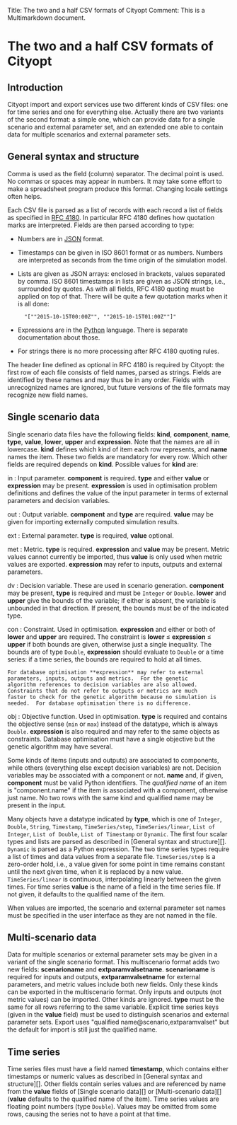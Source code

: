 Title: The two and a half CSV formats of Cityopt
Comment: This is a Multimarkdown document.

# The two and a half CSV formats of Cityopt

## Introduction

Cityopt import and export services use two different kinds of CSV
files: one for time series and one for everything else.  Actually
there are two variants of the second format: a simple one, which can
provide data for a single scenario and external parameter set, and
an extended one able to contain data for multiple scenarios and
external parameter sets.

## General syntax and structure

Comma is used as the field (column) separator.  The decimal point is
used.  No commas or spaces may appear in numbers.  It may take some
effort to make a spreadsheet program produce this format.  Changing
locale settings often helps.

Each CSV file is parsed as a list of records with each record a list
of fields as specified in [RFC 4180][].  In particular RFC 4180
defines how quotation marks are interpreted.  Fields are then parsed
according to type:

* Numbers are in [JSON][] format.
* Timestamps can be given in ISO 8601 format or as numbers.  Numbers
  are interpreted as seconds from the time origin of the simulation
  model.
* Lists are given as JSON arrays: enclosed in brackets, values
  separated by comma.  ISO 8601 timestamps in lists are given as JSON
  strings, i.e., surrounded by quotes.  As with all fields, RFC 4180
  quoting must be applied on top of that.  There will be quite a few
  quotation marks when it is all done:

        "[""2015-10-15T00:00Z"", ""2015-10-15T01:00Z""]"

* Expressions are in the [Python] language.  There is separate
  documentation about those.
* For strings there is no more processing after RFC 4180 quoting rules.

The header line defined as optional in RFC 4180 is required by
Cityopt: the first row of each file consists of field names, parsed as
strings.  Fields are identified by these names and may thus be in any
order.  Fields with unrecognized names are ignored, but future
versions of the file formats may recognize new field names.

[RFC 4180]: https://tools.ietf.org/html/rfc4180
[JSON]: https://www.json.org
[Python]: https://www.python.org

## Single scenario data

Single scenario data files have the following fields: **kind**,
**component**, **name**, **type**, **value**, **lower**, **upper** and
**expression**.  Note that the names are all in lowercase.  **kind**
defines which kind of item each row represents, and **name** names the
item.  These two fields are mandatory for every row.  Which other
fields are required depends on **kind**.  Possible values for **kind** are:

in
:   Input parameter.  **component** is required.  **type** and either
    **value** or **expression** may be present.  **expression** is
    used in optimisation problem definitions and defines the value of
    the input parameter in terms of external parameters and decision
    variables.

out
:	Output variable.  **component** and **type** are required.
    **value** may be given for importing externally computed
    simulation results.

ext
:	External parameter.  **type** is required, **value** optional.

met
:	Metric.  **type** is required.  **expression** and **value** may
    be present.  Metric values cannot currently be imported, thus
    **value** is only used when metric values are exported.
    **expression** may refer to inputs, outputs and external
    parameters.

dv
:   Decision variable.  These are used in scenario generation.
    **component** may be present, **type** is required and must be
    `Integer` or `Double`.  **lower** and **upper** give the bounds
    of the variable; if either is absent, the variable is
    unbounded in that direction.  If present, the bounds must be of
    the indicated type.

con
:   Constraint.  Used in optimisation.  **expression** and either or
    both of **lower** and **upper** are required.  The constraint is
    **lower** ≤ **expression** ≤ **upper** if both bounds are given,
    otherwise just a single inequality.  The bounds are of type
    `Double`, **expression** should evaluate to `Double` or a time
    series: if a time series, the bounds are required to hold at
    all times.

    For database optimisation **expression** may refer to external
    parameters, inputs, outputs and metrics.  For the genetic
    algorithm references to decision variables are also allowed.
    Constraints that do not refer to outputs or metrics are much
    faster to check for the genetic algorithm because no simulation is
    needed.  For database optimisation there is no difference.

obj
:   Objective function.  Used in optimisation.  **type** is required
    and contains the objective sense (`min` or `max`) instead of the
    datatype, which is always `Double`.  **expression** is also
    required and may refer to the same objects as constraints.
    Database optimisation must have a single objective but the genetic
    algorithm may have several.

Some kinds of items (inputs and outputs) are associated to components,
while others (everything else except decision variables) are not.
Decision variables may be associated with a component or not.
**name** and, if given, **component** must be valid Python
identifiers.  The *qualified name* of an item is "component.name" if the
item is associated with a component, otherwise just name.  No two
rows with the same kind and qualified name may be present in the input.

Many objects have a datatype indicated by **type**, which is one of
`Integer`, `Double`, `String`, `Timestamp`, `TimeSeries/step`,
`TimeSeries/linear`, `List of Integer`, `List of Double`, `List of
Timestamp` or `Dynamic`.  The first four scalar types and lists are
parsed as described in [General syntax and structure][].  `Dynamic` is
parsed as a Python expression.  The two time series types require a
list of times and data values from a separate file.  `TimeSeries/step`
is a zero-order hold, i.e., a value given for some point in time
remains constant until the next given time, when it is replaced by a
new value.  `TimeSeries/linear` is continuous, interpolating linearly
between the given times.  For time series **value** is the name of
a field in the time series file.  If not given, it defaults to the
qualified name of the item.

When values are imported, the scenario and external parameter set
names must be specified in the user interface as they are not named in
the file.

## Multi-scenario data

Data for multiple scenarios or external parameter sets may be given in
a variant of the single scenario format.  This multiscenario format
adds two new fields: **scenarioname** and **extparamvalsetname**.
**scenarioname** is required for inputs and outputs,
**extparamvalsetname** for external parameters, and metric values
include both new fields.  Only these kinds can be exported in the
multiscenario format.  Only inputs and outputs (not metric values) can
be imported.  Other kinds are ignored.  **type** must be the same for
all rows referring to the same variable.  Explicit time series keys
(given in the **value** field) must be used to distinguish scenarios
and external parameter sets.  Export uses "qualified
name@scenario,extparamvalset" but the default for import is still just
the qualified name.

## Time series

Time series files must have a field named **timestamp**, which
contains either timestamps or numeric values as described in
[General syntax and structure][].  Other fields contain series values
and are referenced by name from the **value** fields of
[Single scenario data][] or [Multi-scenario data][] (**value**
defaults to the qualified name of the item).  Time series values are
floating point numbers (type `Double`).  Values may be omitted from
some rows, causing the series not to have a point at that time.
